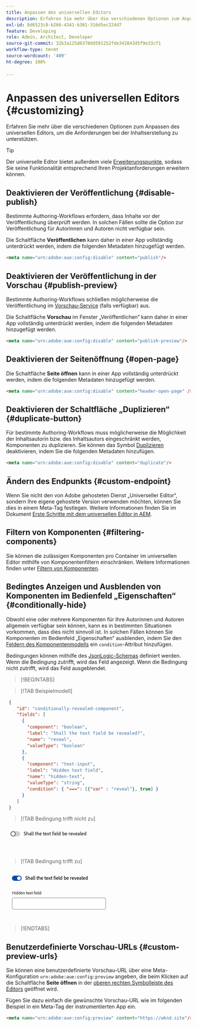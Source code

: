 ```yaml
---
title: Anpassen des universellen Editors
description: Erfahren Sie mehr über die verschiedenen Optionen zum Anpassen des universellen Editors, um die Anforderungen bei der Inhaltserstellung zu unterstützen.
exl-id: 8d6523c8-b266-4341-b301-316d5ec224d7
feature: Developing
role: Admin, Architect, Developer
source-git-commit: 32b3a125d6370dd591252fde342843d5f9e33cf1
workflow-type: tm+mt
source-wordcount: '409'
ht-degree: 100%

---
```



# Anpassen des universellen Editors {#customizing}

Erfahren Sie mehr über die verschiedenen Optionen zum Anpassen des universellen Editors, um die Anforderungen bei der Inhaltserstellung zu unterstützen.

>[!TIP]
>
>Der universelle Editor bietet außerdem viele [Erweiterungspunkte](/help/implementing/universal-editor/extending.md), sodass Sie seine Funktionalität entsprechend Ihren Projektanforderungen erweitern können.

## Deaktivieren der Veröffentlichung {#disable-publish}

Bestimmte Authoring-Workflows erfordern, dass Inhalte vor der Veröffentlichung überprüft werden. In solchen Fällen sollte die Option zur Veröffentlichung für Autorinnen und Autoren nicht verfügbar sein.

Die Schaltfläche **Veröffentlichen** kann daher in einer App vollständig unterdrückt werden, indem die folgenden Metadaten hinzugefügt werden.

```html
<meta name="urn:adobe:aue:config:disable" content="publish"/>
```

## Deaktivieren der Veröffentlichung in der Vorschau {#publish-preview}

Bestimmte Authoring-Workflows schließen möglicherweise die Veröffentlichung im [Vorschau-Service](/help/sites-cloud/authoring/sites-console/previewing-content.md) (falls verfügbar) aus.

Die Schaltfläche **Vorschau** im Fenster „Veröffentlichen“ kann daher in einer App vollständig unterdrückt werden, indem die folgenden Metadaten hinzugefügt werden.

```html
<meta name="urn:adobe:aue:config:disable" content="publish-preview"/>
```

## Deaktivieren der Seitenöffnung {#open-page}

Die Schaltfläche **Seite öffnen** kann in einer App vollständig unterdrückt werden, indem die folgenden Metadaten hinzugefügt werden.

```html
<meta name="urn:adobe:aue:config:disable" content="header-open-page" />
```

## Deaktivieren der Schaltfläche „Duplizieren“ {#duplicate-button}

Für bestimmte Authoring-Workflows muss möglicherweise die Möglichkeit der Inhaltsautorin bzw. des Inhaltsautors eingeschränkt werden, Komponenten zu duplizieren. Sie können das Symbol [Duplizieren](/help/sites-cloud/authoring/universal-editor/navigation.md#duplicate) deaktivieren, indem Sie die folgenden Metadaten hinzufügen.

```html
<meta name="urn:adobe:aue:config:disable" content="duplicate"/>
```

## Ändern des Endpunkts {#custom-endpoint}

Wenn Sie nicht den von Adobe gehosteten Dienst „Universeller Editor“, sondern Ihre eigene gehostete Version verwenden möchten, können Sie dies in einem Meta-Tag festlegen. Weitere Informationen finden Sie im Dokument [Erste Schritte mit dem universellen Editor in AEM](/help/implementing/universal-editor/getting-started.md##configuration-settings).

## Filtern von Komponenten {#filtering-components}

Sie können die zulässigen Komponenten pro Container im universellen Editor mithilfe von Komponentenfiltern einschränken. Weitere Informationen finden unter [ Filtern von Komponenten](/help/implementing/universal-editor/filtering.md).

## Bedingtes Anzeigen und Ausblenden von Komponenten im Bedienfeld „Eigenschaften“ {#conditionally-hide}

Obwohl eine oder mehrere Komponenten für Ihre Autorinnen und Autoren allgemein verfügbar sein können, kann es in bestimmten Situationen vorkommen, dass dies nicht sinnvoll ist. In solchen Fällen können Sie Komponenten im Bedienfeld „Eigenschaften“ ausblenden, indem Sie den [Feldern des Komponentenmodells](/help/implementing/universal-editor/field-types.md#fields) ein `condition`-Attribut hinzufügen.

Bedingungen können mithilfe des [JsonLogic-Schemas](https://jsonlogic.com/) definiert werden. Wenn die Bedingung zutrifft, wird das Feld angezeigt. Wenn die Bedingung nicht zutrifft, wird das Feld ausgeblendet.

>[!BEGINTABS]

>[!TAB Beispielmodell]

```json
 {
    "id": "conditionally-revealed-component",
    "fields": [
      {
        "component": "boolean",
        "label": "Shall the text field be revealed?",
        "name": "reveal",
        "valueType": "boolean"
      },
      {
        "component": "text-input",
        "label": "Hidden text field",
        "name": "hidden-text",
        "valueType": "string",
        "condition": { "===": [{"var" : "reveal"}, true] }
      }
    ]
 }
```

>[!TAB Bedingung trifft nicht zu]

![Ausgeblendetes Textfeld](assets/hidden.png)

>[!TAB Bedingung trifft zu]

![Eingeblendetes Textfeld](assets/shown.png)

>[!ENDTABS]

## Benutzerdefinierte Vorschau-URLs {#custom-preview-urls}

Sie können eine benutzerdefinierte Vorschau-URL über eine Meta-Konfiguration `urn:adobe:aue:config:preview` angeben, die beim Klicken auf die Schaltfläche **Seite öffnen** in der [oberen rechten Symbolleiste des Editors](/help/sites-cloud/authoring/universal-editor/navigation.md#universal-editor-toolbar) geöffnet wird.

Fügen Sie dazu einfach die gewünschte Vorschau-URL wie im folgenden Beispiel in ein Meta-Tag der instrumentierten App ein.

```html
<meta name="urn:adobe:aue:config:preview" content="https://wknd.site"/>
```
